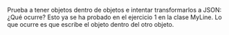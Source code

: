Prueba a tener objetos dentro de objetos e intentar transformarlos a JSON: ¿Qué ocurre?
    Esto ya se ha probado en el ejercicio 1 en la clase MyLine.
    Lo que ocurre es que escribe el objeto dentro del otro objeto.